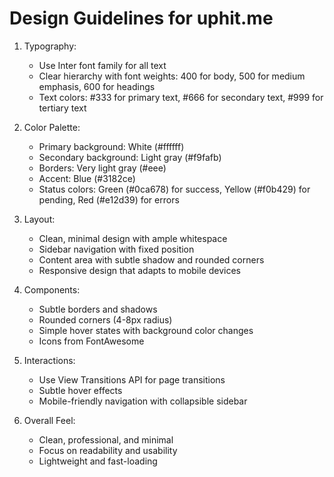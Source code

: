 # Design Guidelines for uphit.me

1. Typography:
   - Use Inter font family for all text
   - Clear hierarchy with font weights: 400 for body, 500 for medium emphasis, 600 for headings
   - Text colors: #333 for primary text, #666 for secondary text, #999 for tertiary text

2. Color Palette:
   - Primary background: White (#ffffff)
   - Secondary background: Light gray (#f9fafb)
   - Borders: Very light gray (#eee)
   - Accent: Blue (#3182ce)
   - Status colors: Green (#0ca678) for success, Yellow (#f0b429) for pending, Red (#e12d39) for errors

3. Layout:
   - Clean, minimal design with ample whitespace
   - Sidebar navigation with fixed position
   - Content area with subtle shadow and rounded corners
   - Responsive design that adapts to mobile devices

4. Components:
   - Subtle borders and shadows
   - Rounded corners (4-8px radius)
   - Simple hover states with background color changes
   - Icons from FontAwesome

5. Interactions:
   - Use View Transitions API for page transitions
   - Subtle hover effects
   - Mobile-friendly navigation with collapsible sidebar

6. Overall Feel:
   - Clean, professional, and minimal
   - Focus on readability and usability
   - Lightweight and fast-loading
